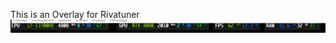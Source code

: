 This is an Overlay for Rivatuner
<img src="https://raw.githubusercontent.com/mBlinkii/info-bar---rivatuner/main/Screenshot%202024-03-26%20202504.png" alt="Screenshot 6"></a>
